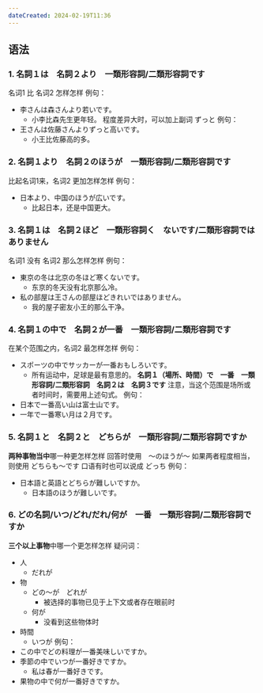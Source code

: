 ```yaml
---
dateCreated: 2024-02-19T11:36
---
```

## 语法
### 1. 名詞１は　名詞２より　一類形容詞/二類形容詞です
名词1 比 名词2 怎样怎样
例句：
- 李さんは森さんより若いです。
	- 小李比森先生更年轻。
程度差异大时，可以加上副词 ずっと
例句：
- 王さんは佐藤さんよりずっと高いです。
	- 小王比佐藤高的多。
### 2. 名詞１より　名詞２のほうが　一類形容詞/二類形容詞です
比起名词1来，名词2 更加怎样怎样
例句：
- 日本より、中国のほうが広いです。
	- 比起日本，还是中国更大。
### 3. 名詞１は　名詞２ほど　一類形容詞く　ないです/二類形容詞ではありません
名词1 没有 名词2 那么怎样怎样
例句：
- 東京の冬は北京の冬ほど寒くないです。
	- 东京的冬天没有北京那么冷。
- 私の部屋は王さんの部屋ほどきれいではありません。
	- 我的屋子密友小王的那么干净。
### 4. 名詞１の中で　名詞２が一番　一類形容詞/二類形容詞です
在某个范围之内，名词2 最怎样怎样
例句：
- スポーツの中でサッカーが一番おもしろいです。
	- 所有运动中，足球是最有意思的。
**名詞１（場所、時間）で　一番　一類形容詞/二類形容詞　名詞２は　名詞３です**
注意，当这个范围是场所或者时间时，需要用上述句式。
例句：
- 日本で一番高い山は富士山です。
- 一年で一番寒い月は２月です。
### 5. 名詞１と　名詞２と　どちらが　一類形容詞/二類形容詞ですか
**两种事物当中**哪一种更怎样怎样
回答时使用　〜のほうが〜
如果两者程度相当，则使用 どちらも〜です
口语有时也可以说成 どっち
例句：
- 日本語と英語とどちらが難しいですか。
	- 日本語のほうが難しいです。
### 6. どの名詞/いつ/どれ/だれ/何が　一番　一類形容詞/二類形容詞ですか
**三个以上事物**中哪一个更怎样怎样
疑问词：
- 人
	- だれが
- 物
	- どの〜が　どれが
		- 被选择的事物已见于上下文或者存在眼前时
	- 何が
		- 没看到这些物体时
- 時間
	- いつが
例句：
- この中でどの料理が一番美味しいですか。
- 季節の中でいつが一番好きですか。
	- 私は春が一番好きです。
- 果物の中で何が一番好きですか。